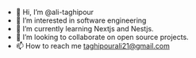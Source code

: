 - 👋 Hi, I’m @ali-taghipour
- 👀 I’m interested in software engineering
- 🌱 I’m currently learning Nextjs and Nestjs.
- 💞️ I’m looking to collaborate on open source projects.
- 📫 How to reach me taghipourali21@gmail.com

<!---
ali-taghipour/ali-taghipour is a ✨ special ✨ repository because its `README.md` (this file) appears on your GitHub profile.
You can click the Preview link to take a look at your changes.
--->
